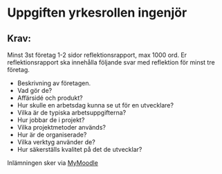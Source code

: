 # Uppgiften yrkesrollen ingenjör

## Krav: 

Minst 3st företag
1-2 sidor reflektionsrapport, max 1000 ord.
Er reflektionsrapport ska innehålla följande svar med reflektion för minst tre företag.

- Beskrivning av företagen.
- Vad gör de?
- Affärsidé och produkt?
- Hur skulle en arbetsdag kunna se ut för en utvecklare?
- Vilka är de typiska arbetsuppgifterna?
- Hur jobbar de i projekt?
- Vilka projektmetoder används?
- Hur är de organiserade?
- Vilka verktyg använder de?
- Hur säkerställs kvalitet på det de utvecklar?

Inlämningen sker via [MyMoodle](https://mymoodle.lnu.se/course/view.php?id=49031)
